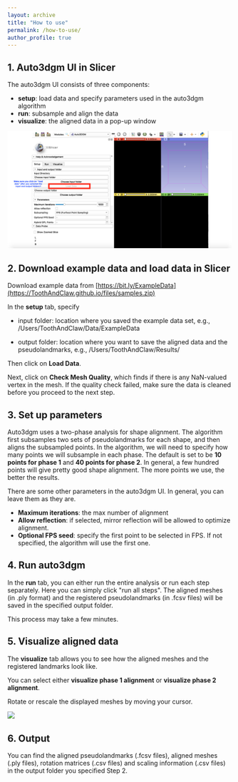 ```yaml
---
layout: archive
title: "How to use"
permalink: /how-to-use/
author_profile: true
---
```


## 1. Auto3dgm UI in Slicer
The auto3dgm UI consists of three components:
* **setup**: load data and specify parameters used in the auto3dgm algorithm
* **run**: subsample and align the data
* **visualize**: the aligned data in a pop-up window

<img src="/images/auto3dgmUI.png">

## 2. Download example data and load data in Slicer

Download example data from [https://bit.ly/ExampleData](https://ToothAndClaw.github.io/files/samples.zip)

In the **setup** tab, specify 
* input folder: location where you saved the example data set, e.g., 
/Users/ToothAndClaw/Data/ExampleData

* output folder: location where you want to save the aligned data and the pseudolandmarks, e.g., 
/Users/ToothAndClaw/Results/

Then click on **Load Data**. 

Next, click on **Check Mesh Quality**, which finds if there is any NaN-valued vertex in the mesh. If the quality check failed, make sure the data is cleaned before you proceed to the next step. 

## 3. Set up parameters
Auto3dgm uses a two-phase analysis for shape alignment. The algorithm first subsamples two sets of pseudolandmarks for each shape, and then aligns the subsampled points. In the algorithm, we will need to specify how many points we will subsample in each phase.  The default is set to be **10 points for phase 1** and **40 points for phase 2**. In general, a few hundred points will give pretty good shape alignment. The more points we use, the better the results. 

There are some other parameters in the auto3dgm UI. In general, you can leave them as they are. 
* **Maximum iterations**: the max number of alignment 
* **Allow reflection**: if selected, mirror reflection will be allowed to optimize alignment. 
* **Optional FPS seed**: specify the first point to be selected in FPS. If not specified, the algorithm will use the first one.

## 4. Run auto3dgm
In the **run** tab, you can either run the entire analysis or run each step separately. Here you can simply click "run all steps". The aligned meshes (in .ply format) and the registered pseudolandmarks (in .fcsv files) will be saved in the specified output folder. 

This process may take a few minutes. 

## 5. Visualize aligned data
The **visualize** tab allows you to see how the aligned meshes and the registered landmarks look like. 

You can select either **visualize phase 1 alignment** or **visualize phase 2 alignment**.

Rotate or rescale the displayed meshes by moving your cursor.

<img src="https://media.giphy.com/media/LlECGgJCtTiwCPKYwL/giphy.gif">


## 6. Output
You can find the aligned pseudolandmarks (.fcsv files), aligned meshes (.ply files), rotation matrices (.csv files) and scaling information (.csv files) in the output folder you specified Step 2. 
